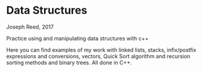 # Data Structures
Joseph Reed, 2017

Practice using and manipulating data structures with c++ 

Here you can find examples of my work with linked lists, stacks, infix/postfix expressions and conversions, vectors, Quick Sort algorithm and recursion sorting methods and binary trees. All done in C++.
